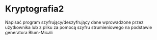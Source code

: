 # Kryptografia2

Napisać program szyfrujący/deszyfrujący dane wprowadzone przez użytkownika lub z pliku za pomocą szyfru strumieniowego na podstawie generatora Blum-Micali
